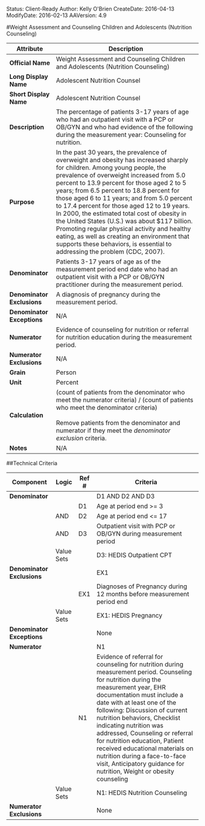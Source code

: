 Status: Client-Ready
Author: Kelly O'Brien
CreateDate: 2016-04-13
ModifyDate: 2016-02-13
AAVersion: 4.9

#Weight Assessment and Counseling Children and Adolescents (Nutrition Counseling)

| Attribute | Description |
| --------- | ----------- |
| **Official Name** | Weight Assessment and Counseling Children and Adolescents (Nutrition Counseling) |
| **Long Display Name** | Adolescent Nutrition Counsel |
| **Short Display Name** | Adolescent Nutrition Counsel |
| **Description** | The percentage of patients 3-17 years of age who had an outpatient visit with a PCP or OB/GYN and who had evidence of the following during the measurement year: Counseling for nutrition. |
| **Purpose** | In the past 30 years, the prevalence of overweight and obesity has increased sharply for children. Among young people, the prevalence of overweight increased from 5.0 percent to 13.9 percent for those aged 2 to 5 years; from 6.5 percent to 18.8 percent for those aged 6 to 11 years; and from 5.0 percent to 17.4 percent for those aged 12 to 19 years. In 2000, the estimated total cost of obesity in the United States (U.S.) was about $117 billion. Promoting regular physical activity and healthy eating, as well as creating an environment that supports these behaviors, is essential to addressing the problem (CDC, 2007). |
| **Denominator** | Patients 3-17 years of age as of the measurement period end date who had an outpatient visit with a PCP or OB/GYN practitioner during the measurement period. |
| **Denominator Exclusions** | A diagnosis of pregnancy during the measurement period. |
| **Denominator Exceptions** | N/A |
| **Numerator** | Evidence of counseling for nutrition or referral for nutrition education during the measurement period. |
| **Numerator Exclusions** | N/A |
| **Grain** | Person |
| **Unit** | Percent |
| **Calculation** | (count of patients from the denominator who meet the numerator criteria) / (count of patients who meet the denominator criteria)<br><br>Remove patients from the denominator and numerator if they meet the *denominator exclusion* criteria. |
| **Notes** | N/A |


##Technical Criteria

| Component | Logic | Ref # | Criteria |
| --------- | ----- | ----- | -------- |
| **Denominator** | | | D1 AND D2 AND D3 |
| |  | D1 | Age at period end >= 3 |
| | AND | D2 | Age at period end <= 17 |
| | AND | D3 | Outpatient visit with PCP or OB/GYN during measurement period |
| | Value Sets | | D3: HEDIS Outpatient CPT |
| **Denominator Exclusions** | | | EX1 |
| |  | EX1 | Diagnoses of Pregnancy during 12 months before measurement period end |
| | Value Sets | | EX1: HEDIS Pregnancy |
| **Denominator Exceptions** | | | None |
| **Numerator** | | | N1 |
| |  | N1 | Evidence of referral for counseling for nutrition during measurement period. Counseling for nutrition during the measurement year, EHR documentation must include a date with at least one of the following: Discussion of current nutrition behaviors, Checklist indicating nutrition was addressed, Counseling or referral for nutrition education, Patient received educational materials on nutrition during a face-to-face visit, Anticipatory guidance for nutrition, Weight or obesity counseling |
| | Value Sets | | N1: HEDIS Nutrition Counseling |
| **Numerator Exclusions** | | | None |
